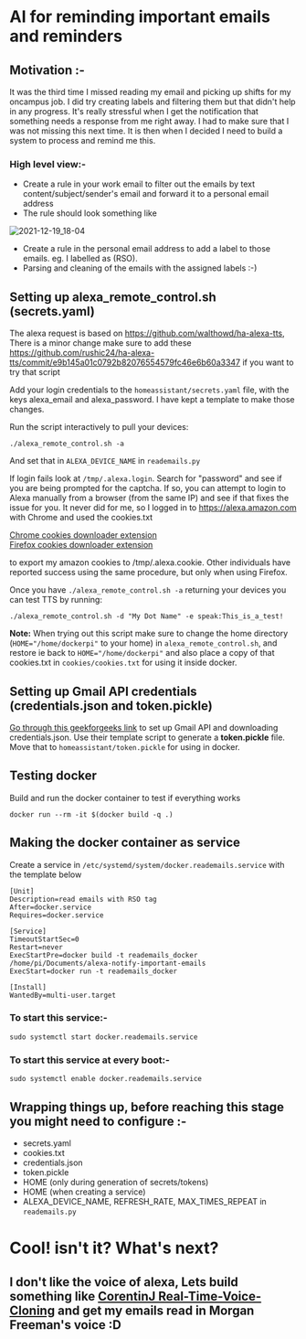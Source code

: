 # AI for reminding important emails and reminders

## Motivation :-

It was the third time I missed reading my email and picking up shifts for my oncampus job. I did try creating labels and filtering them but that didn't help in any progress. It's really stressful when I get the notification that something needs a response from me right away. I had to make sure that I was not missing this next time. It is then when I decided I need to build a system to process and remind me this.

### High level view:-

- Create a rule in your work email to filter out the emails by text content/subject/sender's email and forward it to a personal email address
- The rule should look something like 

![2021-12-19_18-04](https://user-images.githubusercontent.com/6279035/146694347-2c18cb5e-7493-4b09-a2b8-8a1908995dba.png)

- Create a rule in the personal email address to add a label to those emails. eg. I labelled as (RSO).
- Parsing and cleaning of the emails with the assigned labels :-)

## Setting up alexa_remote_control.sh (secrets.yaml)

The alexa request is based on https://github.com/walthowd/ha-alexa-tts,
There is a minor change make sure to add these https://github.com/rushic24/ha-alexa-tts/commit/e9b145a01c0792b82076554579fc46e6b60a3347 if you want to try that script

Add your login credentials to the `homeassistant/secrets.yaml` file, with the keys alexa_email and alexa_password. I have kept a template to make those changes.

Run the script interactively to pull your devices:

`./alexa_remote_control.sh -a`

And set that in `ALEXA_DEVICE_NAME` in `reademails.py`

If login fails look at `/tmp/.alexa.login`. Search for "password" and see if you are being prompted for the captcha. If so, you can attempt to login to Alexa manually from a browser (from the same IP) and see if that fixes the issue for you. It never did for me, so I logged in to https://alexa.amazon.com with Chrome and used the cookies.txt 

[Chrome cookies downloader extension](https://chrome.google.com/webstore/detail/cookiestxt/njabckikapfpffapmjgojcnbfjonfjfg?hl=en) \
[Firefox cookies downloader extension](https://addons.mozilla.org/en-US/firefox/addon/cookies-txt/)

to export my amazon cookies to /tmp/.alexa.cookie. Other individuals have reported success using the same procedure, but only when using Firefox.

Once you have `./alexa_remote_control.sh -a` returning your devices you can test TTS by running:

``` {bash}
./alexa_remote_control.sh -d "My Dot Name" -e speak:This_is_a_test!
```

**Note:** When trying out this script make sure to change the home directory (`HOME="/home/dockerpi"` to your home) in `alexa_remote_control.sh`, and restore ie back to `HOME="/home/dockerpi"` and also place a copy of that cookies.txt in `cookies/cookies.txt` for using it inside docker.

## Setting up Gmail API credentials (credentials.json and token.pickle)  

[Go through this geekforgeeks link](https://www.geeksforgeeks.org/how-to-read-emails-from-gmail-using-gmail-api-in-python/) to set up Gmail API and downloading credentials.json. Use their template script to generate a **token.pickle** file. Move that to `homeassistant/token.pickle` for using in docker.

## Testing docker

Build and run the docker container to test if everything works

```{bash}
docker run --rm -it $(docker build -q .)
```

## Making the docker container as service

Create a service in ` /etc/systemd/system/docker.reademails.service ` with the template below

```{bash}
[Unit]
Description=read emails with RSO tag
After=docker.service
Requires=docker.service

[Service]
TimeoutStartSec=0
Restart=never
ExecStartPre=docker build -t reademails_docker /home/pi/Documents/alexa-notify-important-emails
ExecStart=docker run -t reademails_docker

[Install]
WantedBy=multi-user.target
```

### To start this service:-

`sudo systemctl start docker.reademails.service `

### To start this service at every boot:-

`sudo systemctl enable docker.reademails.service`

## Wrapping things up, before reaching this stage you might need to configure :-

- secrets.yaml
- cookies.txt
- credentials.json
- token.pickle
- HOME (only during generation of secrets/tokens)
- HOME (when creating a service)
- ALEXA_DEVICE_NAME, REFRESH_RATE, MAX_TIMES_REPEAT in `reademails.py`

# Cool! isn't it? What's next?

## I don't like the voice of alexa, Lets build something like [CorentinJ Real-Time-Voice-Cloning](https://github.com/CorentinJ/Real-Time-Voice-Cloning) and get my emails read in Morgan Freeman's voice :D
